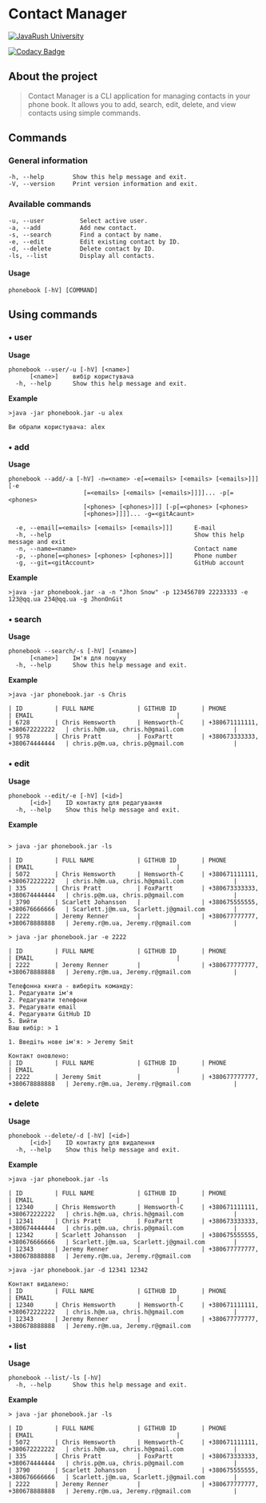 # Contact Manager

[![JavaRush University](https://img.shields.io/badge/java-rush-orange?style=for-the-badge&color=orange&cacheSeconds=3600)](https://javarush.com/ua/university/)

[![Codacy Badge](https://app.codacy.com/project/badge/Grade/e34fd4467d234fcaab31765bc99e14a6)](https://app.codacy.com/gh/JavaRush-GNEW/contact-manager/dashboard?utm_source=gh&utm_medium=referral&utm_content=&utm_campaign=Badge_grade)

## About the project

> Contact Manager is a CLI application for managing contacts in your phone book. It allows you to add, search, edit,
> delete, and view contacts using simple commands.

## Commands

### General information

```
-h, --help        Show this help message and exit.
-V, --version     Print version information and exit.
```

### Available commands

```
-u, --user          Select active user.
-a, --add           Add new contact.
-s, --search        Find a contact by name.
-e, --edit          Edit existing contact by ID.
-d, --delete        Delete contact by ID.
-ls, --list         Display all contacts.
```

#### Usage

```
phonebook [-hV] [COMMAND]
```

## Using commands

### • user

**Usage**

```
phonebook --user/-u [-hV] [<name>]
      [<name>]    вибір користувача
  -h, --help      Show this help message and exit.
```

**Example**

```
>java -jar phonebook.jar -u alex

Ви обрали користувача: alex
```

### • add

**Usage**

```
phonebook --add/-a [-hV] -n=<name> -e[=<emails> [<emails> [<emails>]]] [-e
                     [=<emails> [<emails> [<emails>]]]]... -p[=<phones>
                     [<phones> [<phones>]]] [-p[=<phones> [<phones>
                     [<phones>]]]]... -g=<gitAcaunt>

  -e, --email[=<emails> [<emails> [<emails>]]]      E-mail
  -h, --help                                        Show this help message and exit
  -n, --name=<name>                                 Contact name
  -p, --phone[=<phones> [<phones> [<phones>]]]      Phone number
  -g, --git=<gitAccount>                            GitHub account
```

**Example**

```
>java -jar phonebook.jar -a -n "Jhon Snow" -p 123456789 22233333 -e 123@qq.ua 234@qq.ua -g JhonOnGit 
```

### • search

**Usage**

```
phonebook --search/-s [-hV] [<name>]
      [<name>]    Ім'я для пошуку
  -h, --help      Show this help message and exit.
```

**Example**

```
>java -jar phonebook.jar -s Chris

| ID         | FULL NAME            | GITHUB ID       | PHONE                          | EMAIL                                        | 
| 6728       | Chris Hemsworth      | Hemsworth-C     | +380671111111, +380672222222   | chris.h@m.ua, chris.h@gmail.com              |
| 9578       | Chris Pratt          | FoxPartt        | +380673333333, +380674444444   | chris.p@m.ua, chris.p@gmail.com              |
```

### • edit

**Usage**

```
phonebook --edit/-e [-hV] [<id>]
      [<id>]    ID контакту для редагуваняя
  -h, --help    Show this help message and exit.
```

**Example**

```

> java -jar phonebook.jar -ls
 
| ID         | FULL NAME            | GITHUB ID       | PHONE                          | EMAIL                                        | 
| 5072       | Chris Hemsworth      | Hemsworth-C     | +380671111111, +380672222222   | chris.h@m.ua, chris.h@gmail.com              |
| 335        | Chris Pratt          | FoxPartt        | +380673333333, +380674444444   | chris.p@m.ua, chris.p@gmail.com              |
| 3790       | Scarlett Johansson   |                 | +380675555555, +380676666666   | Scarlett.j@m.ua, Scarlett.j@gmail.com        |
| 2222       | Jeremy Renner        |                 | +380677777777, +380678888888   | Jeremy.r@m.ua, Jeremy.r@gmail.com            |

> java -jar phonebook.jar -e 2222

| ID         | FULL NAME            | GITHUB ID       | PHONE                          | EMAIL                                        | 
| 2222       | Jeremy Renner        |                 | +380677777777, +380678888888   | Jeremy.r@m.ua, Jeremy.r@gmail.com            |

Телефонна книга - виберiть команду:
1. Редагувати iм'я
2. Редагувати телефони
3. Редагувати email
4. Редагувати GitHub ID
5. Вийти
Ваш вибiр: > 1

1. Введiть нове iм'я: > Jeremy Smit

Контакт оновлено:
| ID         | FULL NAME            | GITHUB ID       | PHONE                          | EMAIL                                        | 
| 2222       | Jeremy Smit          |                 | +380677777777, +380678888888   | Jeremy.r@m.ua, Jeremy.r@gmail.com            |

```

### • delete

**Usage**

```
phonebook --delete/-d [-hV] [<id>]
      [<id>]    ID контакту для видалення
  -h, --help    Show this help message and exit.
```

**Example**

```
>java -jar phonebook.jar -ls

| ID         | FULL NAME            | GITHUB ID       | PHONE                          | EMAIL                                        | 
| 12340      | Chris Hemsworth      | Hemsworth-C     | +380671111111, +380672222222   | chris.h@m.ua, chris.h@gmail.com              | 
| 12341      | Chris Pratt          | FoxPartt        | +380673333333, +380674444444   | chris.p@m.ua, chris.p@gmail.com              | 
| 12342      | Scarlett Johansson   |                 | +380675555555, +380676666666   | Scarlett.j@m.ua, Scarlett.j@gmail.com        | 
| 12343      | Jeremy Renner        |                 | +380677777777, +380678888888   | Jeremy.r@m.ua, Jeremy.r@gmail.com    

>java -jar phonebook.jar -d 12341 12342

Контакт видалено:
| ID         | FULL NAME            | GITHUB ID       | PHONE                          | EMAIL                                        | 
| 12340      | Chris Hemsworth      | Hemsworth-C     | +380671111111, +380672222222   | chris.h@m.ua, chris.h@gmail.com              | 
| 12343      | Jeremy Renner        |                 | +380677777777, +380678888888   | Jeremy.r@m.ua, Jeremy.r@gmail.com 
```

### • list

**Usage**

```
phonebook --list/-ls [-hV]
  -h, --help      Show this help message and exit.
```

**Example**

```
> java -jar phonebook.jar -ls

| ID         | FULL NAME            | GITHUB ID       | PHONE                          | EMAIL                                        |
| 5072       | Chris Hemsworth      | Hemsworth-C     | +380671111111, +380672222222   | chris.h@m.ua, chris.h@gmail.com              |
| 335        | Chris Pratt          | FoxPartt        | +380673333333, +380674444444   | chris.p@m.ua, chris.p@gmail.com              |
| 3790       | Scarlett Johansson   |                 | +380675555555, +380676666666   | Scarlett.j@m.ua, Scarlett.j@gmail.com        |
| 2222       | Jeremy Renner        |                 | +380677777777, +380678888888   | Jeremy.r@m.ua, Jeremy.r@gmail.com            |
```
